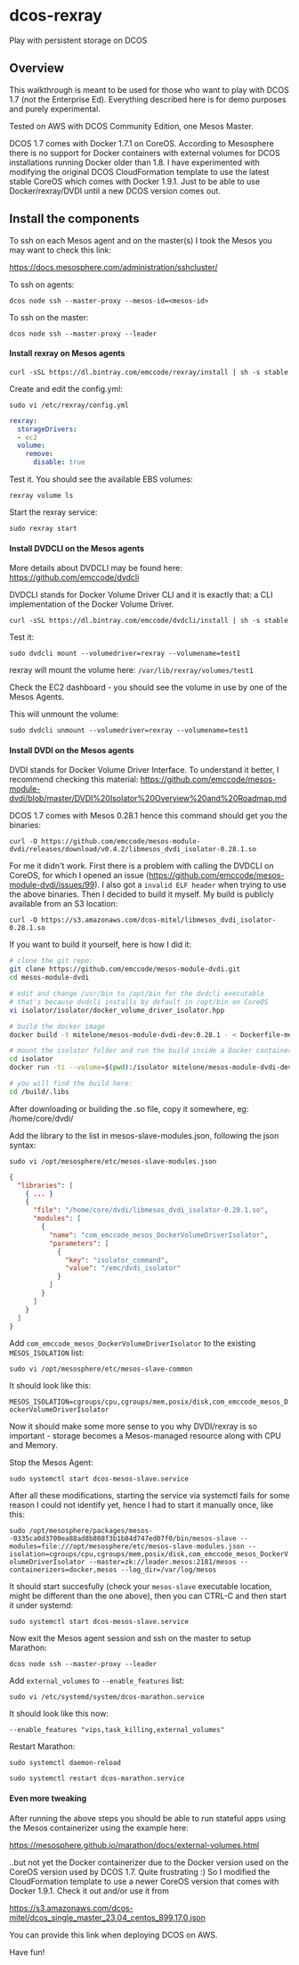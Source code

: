 # dcos-rexray
Play with persistent storage on DCOS

## Overview
This walkthrough is meant to be used for those who want to play with DCOS 1.7 (not the Enterprise Ed). 
Everything described here is for demo purposes and purely experimental. 

Tested on AWS with DCOS Community Edition, one Mesos Master.

DCOS 1.7 comes with Docker 1.7.1 on CoreOS. According to Mesosphere there is no support for Docker containers with external volumes for DCOS installations running Docker older than 1.8.
I have experimented with modifying the original DCOS CloudFormation template to use the latest stable CoreOS which comes with Docker 1.9.1. Just to be able to use Docker/rexray/DVDI until a new DCOS version comes out.

## Install the components

To ssh on each Mesos agent and on the master(s) I took the Mesos you may want to check this link:

https://docs.mesosphere.com/administration/sshcluster/ 

To ssh on agents:

`dcos node ssh --master-proxy --mesos-id=<mesos-id>`

To ssh on the master:

`dcos node ssh --master-proxy --leader`


#### Install rexray on Mesos agents

`curl -sSL https://dl.bintray.com/emccode/rexray/install | sh -s stable`

Create and edit the config.yml:

`sudo vi /etc/rexray/config.yml`

```yml
rexray:
  storageDrivers:
  - ec2
  volume:
    remove:
      disable: true
```
Test it. You should see the available EBS volumes:

`rexray volume ls`

Start the rexray service:

`sudo rexray start`

#### Install DVDCLI on the Mesos agents
More details about DVDCLI may be found here: https://github.com/emccode/dvdcli

DVDCLI stands for Docker Volume Driver CLI and it is exactly that: a CLI implementation of the Docker Volume Driver.

`curl -sSL https://dl.bintray.com/emccode/dvdcli/install | sh -s stable`

Test it:

`sudo dvdcli mount --volumedriver=rexray --volumename=test1`

rexray will mount the volume here: `/var/lib/rexray/volumes/test1`

Check the EC2 dashboard - you should see the volume in use by one of the Mesos Agents. 

This will unmount the volume:

`sudo dvdcli unmount --volumedriver=rexray --volumename=test1`

#### Install DVDI on the Mesos agents
DVDI stands for Docker Volume Driver Interface. To understand it better, I recommend checking this material: https://github.com/emccode/mesos-module-dvdi/blob/master/DVDI%20Isolator%20Overview%20and%20Roadmap.md 

DCOS 1.7 comes with Mesos 0.28.1 hence this command should get you the binaries:

`curl -O https://github.com/emccode/mesos-module-dvdi/releases/download/v0.4.2/libmesos_dvdi_isolator-0.28.1.so`

For me it didn't work. First there is a problem with calling the DVDCLI on CoreOS, for which I opened an issue (https://github.com/emccode/mesos-module-dvdi/issues/99). I also got a `invalid ELF header` when trying to use the above binaries. Then I decided to build it myself. My build is publicly available from an S3 location: 

`curl -O https://s3.amazonaws.com/dcos-mitel/libmesos_dvdi_isolator-0.28.1.so`

If you want to build it yourself, here is how I did it:

```bash
# clone the git repo:
git clone https://github.com/emccode/mesos-module-dvdi.git
cd mesos-module-dvdi

# edit and change /usr/bin to /opt/bin for the dvdcli executable
# that's because dvdcli installs by default in /opt/bin on CoreOS
vi isolator/isolator/docker_volume_driver_isolator.hpp

# build the docker image
docker build -t mitelone/mesos-module-dvdi-dev:0.28.1 - < Dockerfile-mesos-module-dvdi-dev

# mount the isolator folder and run the build inside a Docker container
cd isolator
docker run -ti --volume=$(pwd):/isolator mitelone/mesos-module-dvdi-dev:0.28.1

# you will find the build here:
cd /build/.libs
```

After downloading or building the .so file, copy it somewhere, eg: /home/core/dvdi/

Add the library to the list in mesos-slave-modules.json, following the json syntax:

`sudo vi /opt/mesosphere/etc/mesos-slave-modules.json` 

```json
{
  "libraries": [
    { ... }
    {
      "file": "/home/core/dvdi/libmesos_dvdi_isolator-0.28.1.so",
      "modules": [
        {
          "name": "com_emccode_mesos_DockerVolumeDriverIsolator",
          "parameters": [
            {
              "key": "isolator_command",
              "value": "/emc/dvdi_isolator"
            }
          ]
        }
      ]
    }
  ]
}
```

Add `com_emccode_mesos_DockerVolumeDriverIsolator` to the existing `MESOS_ISOLATION` list:

`sudo vi /opt/mesosphere/etc/mesos-slave-common`

It should look like this:

`MESOS_ISOLATION=cgroups/cpu,cgroups/mem,posix/disk,com_emccode_mesos_DockerVolumeDriverIsolator`

Now it should make some more sense to you why DVDI/rexray is so important - storage becomes a Mesos-managed resource along with CPU and Memory.

Stop the Mesos Agent:

`sudo systemctl start dcos-mesos-slave.service`

After all these modifications, starting the service via systemctl fails for some reason I could not identify yet, hence I had to start it manually once, like this:

`sudo /opt/mesosphere/packages/mesos--0335ca0d3700ea88ad8b808f3b1b84d747ed07f0/bin/mesos-slave --modules=file:///opt/mesosphere/etc/mesos-slave-modules.json --isolation=cgroups/cpu,cgroups/mem,posix/disk,com_emccode_mesos_DockerVolumeDriverIsolator --master=zk://leader.mesos:2181/mesos --containerizers=docker,mesos --log_dir=/var/log/mesos`

It should start succesfully (check your `mesos-slave` executable location, might be different than the one above), then you can CTRL-C and then start it under systemd:

`sudo systemctl start dcos-mesos-slave.service`

Now exit the Mesos agent session and ssh on the master to setup Marathon:
	
`dcos node ssh --master-proxy --leader`

Add `external_volumes` to `--enable_features` list:

`sudo vi /etc/systemd/system/dcos-marathon.service`

It should look like this now:

`--enable_features "vips,task_killing,external_volumes"`

Restart Marathon:

`sudo systemctl daemon-reload`

`sudo systemctl restart dcos-marathon.service`

#### Even more tweaking
After running the above steps you should be able to run stateful apps using the Mesos containerizer using the example here:

https://mesosphere.github.io/marathon/docs/external-volumes.html 

..but not yet the Docker containerizer due to the Docker version used on the CoreOS version used by DCOS 1.7.
Quite frustrating :) So I modified the CloudFormation template to use a newer CoreOS version that comes with Docker 1.9.1.
Check it out and/or use it from

https://s3.amazonaws.com/dcos-mitel/dcos_single_master_23.04_centos_899.17.0.json 

You can provide this link when deploying DCOS on AWS.

Have fun!
